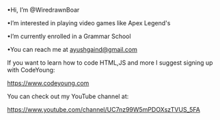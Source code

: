 •Hi, I’m @WiredrawnBoar

•I’m interested in playing video games like Apex Legend's

•I’m currently enrolled in a Grammar School

•You can reach me at ayushgaind@gmail.com

If you want to learn how to code HTML,JS and more I 
suggest signing up with CodeYoung:

https://www.codeyoung.com

You can check out my YouTube channel at:

https://www.youtube.com/channel/UC7nz99W5mPDOXszTVUS_5FA
